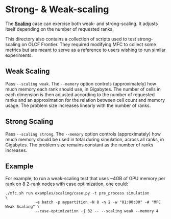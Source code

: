 # Strong- & Weak-scaling

The [**Scaling**](case.py) case can exercise both weak- and strong-scaling. It
adjusts itself depending on the number of requested ranks.

This directory also contains a collection of scripts used to test strong-scaling
on OLCF Frontier. They required modifying MFC to collect some metrics but are
meant to serve as a reference to users wishing to run similar experiments.

## Weak Scaling

Pass `--scaling weak`. The `--memory` option controls (approximately) how much
memory each rank should use, in Gigabytes. The number of cells in each dimension
is then adjusted according to the number of requested ranks and an approximation
for the relation between cell count and memory usage. The problem size increases
linearly with the number of ranks.

## Strong Scaling

Pass `--scaling strong`. The `--memory` option controls (approximately) how much
memory should be used in total during simulation, across all ranks, in Gigabytes.
The problem size remains constant as the number of ranks increases.

## Example

For example, to run a weak-scaling test that uses ~4GB of GPU memory per rank
on 8 2-rank nodes with case optimization, one could:

```shell
./mfc.sh run examples/scaling/case.py -t pre_process simulation                    \
             -e batch -p mypartition -N 8 -n 2 -w "01:00:00" -# "MFC Weak Scaling" \
             --case-optimization -j 32 -- --scaling weak --memory 4
```

